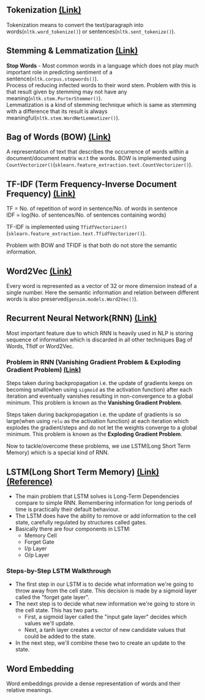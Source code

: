 ## Tokenization [(Link)](https://www.youtube.com/watch?v=6ZVf1jnEKGI&list=PLZoTAELRMXVMdJ5sqbCK2LiM0HhQVWNzm&index=2)
Tokenization means to convert the text/paragraph into words(`nltk.word_tokenize()`) or sentences(`nltk.sent_tokenize()`).

## Stemming & Lemmatization [(Link)](https://www.youtube.com/watch?v=JpxCt3kvbLk&list=PLZoTAELRMXVMdJ5sqbCK2LiM0HhQVWNzm&index=3)
**Stop Words** - Most common words in a language which does not play much important role in predicting sentiment of a sentence(`nltk.corpus.stopwords()`).<br>
Process of reducing infected words to their word stem. Problem with this is that result given by stemming may not have any meaning(`nltk.stem.PorterStemmer()`).<br>
Lemmatization is a kind of stemming technique which is same as stemming with a difference that its result is always meaningful(`nltk.stem.WordNetLemmatizer()`).

## Bag of Words (BOW) [(Link)](https://www.youtube.com/watch?v=IKgBLTeQQL8&list=PLZoTAELRMXVMdJ5sqbCK2LiM0HhQVWNzm&index=6)
A representation of text that describes the occurrence of words within a document/document matrix w.r.t the words. BOW is implemented using `CountVectorizer()`(`sklearn.feature_extraction.text.CountVectorizer()`).

## TF-IDF (Term Frequency-Inverse Document Frequency) [(Link)](https://www.youtube.com/watch?v=D2V1okCEsiE&list=PLZoTAELRMXVMdJ5sqbCK2LiM0HhQVWNzm&index=8)
TF = No. of repetition of word in sentence/No. of words in sentence<br>
IDF = log(No. of sentences/No. of sentences containing words)

TF-IDF is implemented using `TfidfVectorizer()`(`sklearn.feature_extraction.text.TfidfVectorizer()`).

Problem with BOW and TFIDF is that both do not store the semantic information.

## Word2Vec [(Link)](https://www.youtube.com/watch?v=Otde6VGvhWM&list=PLZoTAELRMXVMdJ5sqbCK2LiM0HhQVWNzm&index=11)
Every word is represented as a vector of 32 or more dimension instead of a single number. Here the semantic information and relation between different words is also preserved(`gensim.models.Word2Vec()`).

## Recurrent Neural Network(RNN) [(Link)](https://www.youtube.com/watch?v=CPl9XdIFbYA&list=PLZoTAELRMXVMdJ5sqbCK2LiM0HhQVWNzm&index=15)
Most important feature due to which RNN is heavily used in NLP is storing sequence of information which is discarded in all other techniques Bag of Words, Tfidf or Word2Vec.

### Problem in RNN (Vanishing Gradient Problem & Exploding Gradient Problem) [(Link)](https://www.youtube.com/watch?v=mDaEfPgwtgo&list=PLZoTAELRMXVMdJ5sqbCK2LiM0HhQVWNzm&index=18)
Steps taken during backpropagation i.e. the update of gradients keeps on becoming small(when using `sigmoid` as the activation function) after each iteration and eventually vanishes resulting in non-convergence to a global minimum. This problem is known as the **Vanishing Gradient Problem**.

Steps taken during backpropagation i.e. the update of gradients is so large(when using `relu` as the activation function) at each iteration which explodes the gradient/steps and do not let the weights converge to a global minimum. This problem is known as the **Exploding Gradient Problem**.

Now to tackle/overcome these problems, we use LSTM(Long Short Term Memory) which is a special kind of RNN.

## LSTM(Long Short Term Memory) [(Link)](https://www.youtube.com/watch?v=rdkIOM78ZPk&list=PLZoTAELRMXVMdJ5sqbCK2LiM0HhQVWNzm&index=19) [(Reference)](https://colah.github.io/posts/2015-08-Understanding-LSTMs/)
- The main problem that LSTM solves is Long-Term Dependencies compare to simple RNN. Remembering information for long periods of time is practically their default behaviour.
- The LSTM does have the ability to remove or add information to the cell state, carefully regulated by structures called gates.
- Basically there are four components in LSTM:
  - Memory Cell
  - Forget Gate
  - I/p Layer
  - O/p Layer

### Steps-by-Step LSTM Walkthrough
- The first step in our LSTM is to decide what information we're going to throw away from the cell state. This decision is made by a sigmoid layer called the "forget gate layer".
- The next step is to decide what new information we're going to store in the cell state. This has two parts.
  - First, a sigmoid layer called the "input gate layer" decides which values we'll update.
  - Next, a tanh layer creates a vector of new candidate values that could be added to the state.
- In the next step, we'll combine these two to create an update to the state.

## Word Embedding
Word embeddings provide a dense representation of words and their relative meanings.

